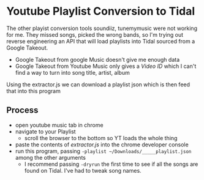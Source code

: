 # Youtube Playlist Conversion to Tidal

The other playist conversion tools soundiiz, tunemymusic were not working for me.  They missed songs, picked the wrong bands, so I'm trying out reverse engineering an API that will load playlists into Tidal sourced from a Google Takeout.

* Google Takeout from google Music doesn't give me enough data
* Google Takeout from Youtube Music only gives a _Video ID_ which I can't find a way to turn into song title, artist, album

Using the extractor.js we can download a playlist json which is then feed that into this program

## Process
* open youtube music tab in chrome
* navigate to your Playlist
  * scroll the browser to the bottom so YT loads the whole thing
* paste the contents of _extractor.js_ into the chrome developer console
* run this program, passing `-playlist ~/Downloads/_____playlist.json` among the other arguments
  * I recommend passing `-dryrun` the first time to see if all the songs are found on Tidal.  I've had to tweak song names.
 
